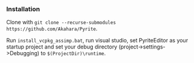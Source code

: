 ### Installation

Clone with `git clone --recurse-submodules https://github.com/Akahara/Pyrite`.

Run `install_vcpkg_assimp.bat`, run visual studio, set PyriteEditor as your startup project and set your debug directory (project->settings->Debugging) to `$(ProjectDir)\runtime`.